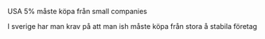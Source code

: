 USA 5%  måste köpa från small companies

I sverige har man krav på att man ish måste köpa från stora å stabila företag
